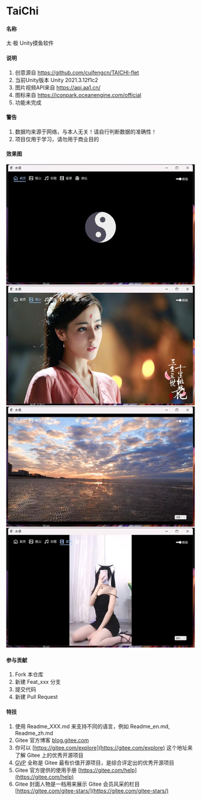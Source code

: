 # TaiChi

#### 名称
太·极 Unity摸鱼软件 


#### 说明

1.  创意源自 https://github.com/cuifengcn/TAICHI-flet
2.  当前Unity版本 Unity 2021.3.12f1c2
3.  图片视频API来自 https://api.aa1.cn/
4.  图标来自 https://iconpark.oceanengine.com/official
5.  功能未完成

#### 警告

1.  数据均来源于网络，与本人无关！请自行判断数据的准确性！
2.  项目仅用于学习，请勿用于商业目的

#### 效果图

![输入图片说明](Images/0.jpg)
![输入图片说明](Images/1.jpg)
![输入图片说明](Images/2.jpg)
![输入图片说明](Images/3.jpg)

#### 参与贡献

1.  Fork 本仓库
2.  新建 Feat_xxx 分支
3.  提交代码
4.  新建 Pull Request


#### 特技

1.  使用 Readme\_XXX.md 来支持不同的语言，例如 Readme\_en.md, Readme\_zh.md
2.  Gitee 官方博客 [blog.gitee.com](https://blog.gitee.com)
3.  你可以 [https://gitee.com/explore](https://gitee.com/explore) 这个地址来了解 Gitee 上的优秀开源项目
4.  [GVP](https://gitee.com/gvp) 全称是 Gitee 最有价值开源项目，是综合评定出的优秀开源项目
5.  Gitee 官方提供的使用手册 [https://gitee.com/help](https://gitee.com/help)
6.  Gitee 封面人物是一档用来展示 Gitee 会员风采的栏目 [https://gitee.com/gitee-stars/](https://gitee.com/gitee-stars/)
